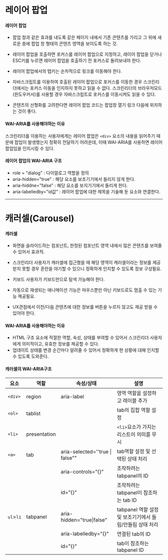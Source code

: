 # 레이어 팝업

#### 레이어 팝업

+ 팝업 창과 같은 효과를 내도록 같은 페이지 내에서 기존 콘텐츠를 가리고 그 위에 새로운 층에 팝업 창 형태의 콘텐츠 영역을 보이도록 하는 것. 


+ 레이어 팝업을 호출하면 포커스를 레이어 팝업으로 지정하고, 레이어 팝업을 닫거나 ESC키를 누르면 레이어 팝업을 호출하기 전 포커스로 돌려보내야 한다.
+ 레이어 팝업에서의 탭키는 순차적으로 링크를 이동해야 한다. 
+ 자바스크립트를 이용하여 호출된 레이어 팝업으로 포커스를 이동한 경우 스크린리더에서는 포커스 이동을 인지하지 못하고 읽을 수 없다. 스크린리더의 브라우저모드(윈도우커서)를 사용할 경우 자바스크립트로 포커스를 이동시켜도 읽을 수 있다. 
+ 콘텐츠의 선형화를 고려한다면 레이어 팝업 코드는 팝업창 열기 링크 다음에 위치하는 것이 좋다.

#### WAI-ARIA를 사용해야하는 이유

스크린리더를 이용하는 사용자에게는 레이어 팝업은 `<div>` 요소의 내용을 읽어주기 때문에 팝업이 발생했는지 정확히 전달하기 어려운데, 이때 WAI-ARIA를 사용하면 레이어 팝업임을 인지시킬 수 있다. 

#### 레이어 팝업의 WAI-ARIA 구조

+ role = "dialog" : 다이얼로그 역할을 정의
+ aria-hidden="true" : 해당 요소를 보조기기에서 들리지 않게 한다.
+ aria-hiddne="false" : 해당 요소를 보지기기에서 들리게 한다. 
+ aria-labelledby="id값" : 레이어 팝업에 대한 제목을 기술해 둔 요소와 연결한다.


----------

# 캐러셀(Carousel) 

#### 캐러셀 

+ 화면을 슬라이드하는 컴포넌트, 한정된 컴포넌트 영역 내에서 많은 콘텐츠를 보여줄 수 있어서 효과적. 


+ 스크린리더 사용자가 캐러셀에 접근했을 때 해당 영역이 캐러셀이라는 정보를 제공받지 못할 경우 혼란을 야기할 수 있으니 정확하게 인지할 수 있도록 정보 구성필요. 
+ 키보드 사용자가 키보드만으로 탐색 가능해야 한다. 
+ 자동으로 재생되는 애니메이션 기능은 마우스뿐만 아닌 키보드로도 멈출 수 있는 기능 제공필요. 
+ UX관점에서 이전/다음 콘텐츠에 대한 정보를 버튼을 누르지 않고도 제공 받을 수 있어야 한다. 

#### WAI-ARIA를 사용해야하는 이유

+ HTML 구조 요소에 적절한 역할, 속성, 상태를 부여할 수 있어서 스크린리더 사용자에게 의미적이고, 유효한 정보를 제공할 수 있다. 
+ 업데이트 상태를 변경 순간마다 알려줄 수 있어서 정확하게 현 상황에 대해 인지할 수 있도록 도와준다. 

#### 캐러셀의 WAI-ARIA구조

| 요소        | 역할           | 속성/상태                           | 설명                                   |
| --------- | ------------ | ------------------------------- | ------------------------------------ |
| `<div>`   | region       | aria-label                      | 영역 역할을 설정하고 레이블 추가                   |
| `<ol>`    | tablist      |                                 | tab의 집합 역할 설정                        |
| `<li>`    | presentation |                                 | `<li>`요소가 가지는 리스트이 의미를 무시            |
| `<a>`     | tab          | aria-selected=''true \| false"" | tab역할 설정 및 선택된 상태 처리                 |
|           |              | aria-controls="{}"              | 조작하려는 tabpanel의 ID                   |
|           |              | id="{}"                         | 조작하려는 tabpanel이 참조하는 tab ID          |
| `ul`>`li` | tabpanel     | aria-hidden="true\|false"       | tabpanel 역할 설정 및 보조기기에서 들림/안들림 상태 처리 |
|           |              | aria-labelledby="{}"            | 연결된 tab의 ID                          |
|           |              | id="{}"                         | tab이 참조하는 tabpanel ID                |




